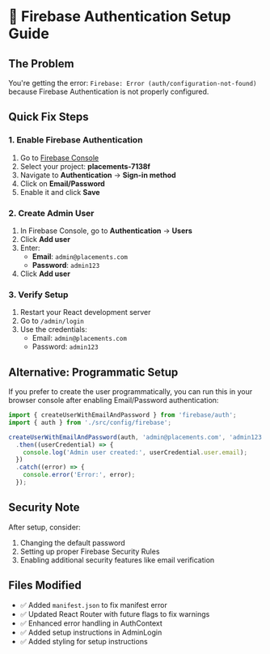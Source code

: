 # 🔧 Firebase Authentication Setup Guide

## The Problem
You're getting the error: `Firebase: Error (auth/configuration-not-found)` because Firebase Authentication is not properly configured.

## Quick Fix Steps

### 1. Enable Firebase Authentication
1. Go to [Firebase Console](https://console.firebase.google.com/)
2. Select your project: **placements-7138f**
3. Navigate to **Authentication** → **Sign-in method**
4. Click on **Email/Password**
5. Enable it and click **Save**

### 2. Create Admin User
1. In Firebase Console, go to **Authentication** → **Users**
2. Click **Add user**
3. Enter:
   - **Email**: `admin@placements.com`
   - **Password**: `admin123`
4. Click **Add user**

### 3. Verify Setup
1. Restart your React development server
2. Go to `/admin/login`
3. Use the credentials:
   - Email: `admin@placements.com`
   - Password: `admin123`

## Alternative: Programmatic Setup
If you prefer to create the user programmatically, you can run this in your browser console after enabling Email/Password authentication:

```javascript
import { createUserWithEmailAndPassword } from 'firebase/auth';
import { auth } from './src/config/firebase';

createUserWithEmailAndPassword(auth, 'admin@placements.com', 'admin123')
  .then((userCredential) => {
    console.log('Admin user created:', userCredential.user.email);
  })
  .catch((error) => {
    console.error('Error:', error);
  });
```

## Security Note
After setup, consider:
1. Changing the default password
2. Setting up proper Firebase Security Rules
3. Enabling additional security features like email verification

## Files Modified
- ✅ Added `manifest.json` to fix manifest error
- ✅ Updated React Router with future flags to fix warnings
- ✅ Enhanced error handling in AuthContext
- ✅ Added setup instructions in AdminLogin
- ✅ Added styling for setup instructions
